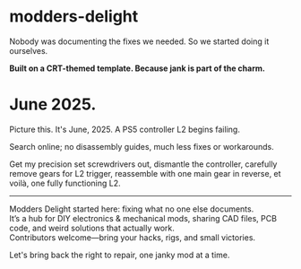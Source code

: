 # modders-delight
Nobody was documenting the fixes we needed. So we started doing it ourselves.

**Built on a CRT-themed template. Because jank is part of the charm.**

# June 2025.
Picture this. It's June, 2025. A PS5 controller L2 begins failing.

Search online; no disassembly guides, much less fixes or workarounds.

Get my precision set screwdrivers out, dismantle the controller, carefully remove gears for L2 trigger, reassemble with one main gear in reverse, et voilà, one fully functioning L2.

---

Modders Delight started here: fixing what no one else documents.  
It’s a hub for DIY electronics & mechanical mods, sharing CAD files, PCB code, and weird solutions that actually work.  
Contributors welcome—bring your hacks, rigs, and small victories.

Let's bring back the right to repair, one janky mod at a time.
